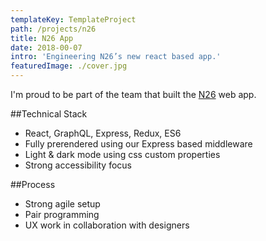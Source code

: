 ```yaml
---
templateKey: TemplateProject
path: /projects/n26
title: N26 App
date: 2018-00-07
intro: 'Engineering N26’s new react based app.'
featuredImage: ./cover.jpg
---
```


I'm proud to be part of the team that built the [N26](https://n26.com/en-de/) web app.

##Technical Stack

- React, GraphQL, Express, Redux, ES6
- Fully prerendered using our Express based middleware
- Light & dark mode using css custom properties
- Strong accessibility focus

##Process

- Strong agile setup
- Pair programming
- UX work in collaboration with designers

